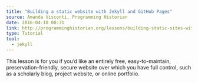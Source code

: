 ```yaml
---
title: "Building a static website with Jekyll and GitHub Pages"
source: Amanda Visconti, Programming Historian
date: 2016-04-18 00:31
link: http://programminghistorian.org/lessons/building-static-sites-with-jekyll-github-pages
type: Tutorial
tool:
  - jekyll
---
```

This lesson is for you if you’d like an entirely free, easy-to-maintain, preservation-friendly, secure website over which you have full control, such as a scholarly blog, project website, or online portfolio.





